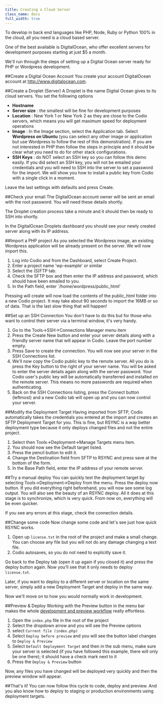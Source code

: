 ```yaml
---
title: Creating a Cloud Server
class_name: docs
full_width: true
---
```


To develop in back end languages like PHP, Node, Ruby or Python 100% in the cloud, all you need is a cloud based server.

One of the best available is DigitalOcean, who offer excellent servers for development purposes starting at just $5 a month.

We'll run through the steps of setting up a Digital Ocean server ready for PHP or Wordpress development.

##Create a Digital Ocean Account
You create your account DigitalOcean account at http://www.digitalocean.com.

##Create a Droplet (Server)
A Droplet is the name Digital Ocean gives to its cloud servers. You set the following options

- **Hostname**
- **Server size** : the smallest will be fine for development purposes
- **Location** : New York 1 or New York 2 as they are close to the Codio servers, which means you will get maximum speed for deployment operations
- **Image** : In the Image section, select the Application tab. Select **Wordpress on Ubuntu** (you can select any other image or application but use Wordpress to follow the rest of this demonstration). If you are not interested in PHP then follow the steps in principle and it should be clear what you need to do for other stack configurations.
- **SSH Keys** : do NOT select an SSH key so you can follow this demo easily. If you did select an SSH key, you will not be emailed your credentials and you will need to SSH into the server to set a password for the import. We will show you how to install a public key from Codio with a single click in a moment.

Leave the last settings with defaults and press Create.

##Check your email
The DigitalOcean account owner will be sent an email with the root password. You will need these details shortly.

The Droplet creation process take a minute and it should then be ready to SSH into shortly.

In the DigitalOcean Droplets dashboard you should see your newly created server along with its IP address.

##Import a PHP project
As you selected the Wordpress image, an existing Wordpress application will be already present on the server. We will now import this.

1. Log into Codio and from the Dashboard, select Create Project.
1. Enter a project name 'wp-example' or similar
1. Select the (S)FTP tab.
1. Check the SFTP box and then enter the IP address and password, which should have been emailed to you.
1. In the Path field, enter `/home/wordpress/public_html'

Pressing will create will now load the contents of the public_html folder into a new Codio project.  It may take about 90 seconds to import the 16MB or so of data. That is the last slow thing that will happen!

##Set up an SSH Connection
You don't have to do this but for those who want to control their server via a terminal window, it's very handy.

1. Go to the Tools->SSH->Connections Manager menu item
1. Press the Create New button and enter your server details along with a friendly server name that will appear in Codio. Leave the port number empty.
1. Press Save to create the connection. You will now see your server in the SSH Connections list.
1. We'll now copy the Codio public key to the remote server. All you do is press the Key button to the right of your server name. You will be asked to enter the server details again along with the server password. Your Codio user's public key will be automatically transferred and installed on the remote server. This means no more passwords are required when authenticating.
1. Back on the SSH Connections listing, press the Connect button (leftmost) and a new Codio tab will open up and you can now control your server.

##Modify the Deployment Target
Having imported from SFTP, Codio automatically takes the credentials you entered at the import and creates an SFTP Deployment Target for you. This is fine, but RSYNC is a way better deployment type because it only deploys changed files and not the entire project.

1. Select then Tools->Deployment->Manage Targets menu item.
1. You should now see the Default target listed.
1. Press the pencil button to edit it.
1. Change the Destination field from SFTP to RSYNC and press save at the bottom of the form.
1. In the Base Path field, enter the IP address of your remote server. 

##Try a manual deploy
You can quickly test the deployment target by selecting Tools->Deployment->Deploy from the menu. Press the deploy now button. If you did everything right beforehand, you will now see some log output. You will also see the beauty of an RSYNC deploy. All it does at this stage is to synchronize, which is very quick. From now on, everything will be even quicker.

If you see any errors at this stage, check the connection details.

##Change some code
Now change some code and let's see just how quick RSYNC works.

1. Open up `license.txt` in the root of the project and make a small change. You can choose any file but you will not do any damage changing a text file.
1. Codio autosaves, so you do not need to explicitly save it.

Go back to the Deploy tab (open it up again if you closed it) and press the deploy button again. Now you'll see that it only needs to deploy `license.txt`.

Later, if you want to deploy to a different server or location on the same server, simply add a new Deployment Target and deploy in the same way.

Now we'll move on to how you would normally work in development. 

##Preview & Deploy
Working with the Preview button in the menu bar makes the whole [development and preview workflow](/docs/inline-preview) really effortless.

1. Open the `index.php` file in the root of the project
1. Select the dropdown arrow and you will see the Preview options
1. select `Current file (index.php)`
1. Select `Deploy before preview` and you will see the button label changes to `Deploy & Preview`
1. Select `Default Deployment Target` and then in the sub menu, make sure your server is selected (if you have followed this example, there will only be one there); it should have a check mark next to it
1. Press the `Deploy & Preview` button

Now, any files you have changed will be deployed very quickly and then the preview window will appear.

##That's it!
You can now follow this cycle to code, deploy and preview. And you also know how to deploy to staging or production environments using deployment targets.


